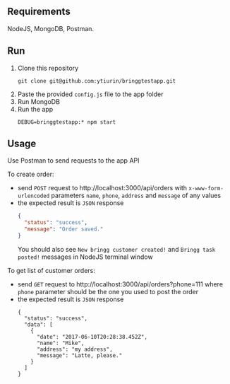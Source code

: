 ## Requirements
NodeJS, MongoDB, Postman.

## Run
1. Clone this repository
   ```
   git clone git@github.com:ytiurin/bringgtestapp.git
   ```
2. Paste the provided `config.js` file to the app folder
3. Run MongoDB
4. Run the app
   ```
   DEBUG=bringgtestapp:* npm start
   ```
   
## Usage
Use Postman to send requests to the app API

To create order:
- send `POST` request to http://localhost:3000/api/orders with `x-www-form-urlencoded` parameters `name`, `phone`, `address` and `message` of any values
- the expected result is `JSON` response
  ```json
  {
    "status": "success",
    "message": "Order saved."
  }
  ```
  You should also see `New bringg customer created!` and `Bringg task posted!` messages in NodeJS terminal window

To get list of customer orders:
- send `GET` request to http://localhost:3000/api/orders?phone=111 where `phone` parameter should be the one you used to post the order
- the expected result is `JSON` response
  ```
  {
    "status": "success",
    "data": [
      {
        "date": "2017-06-10T20:28:38.452Z",
        "name": "Mike",
        "address": "my address",
        "message": "Latte, please."
      }
    ]
  }
  ```
  
